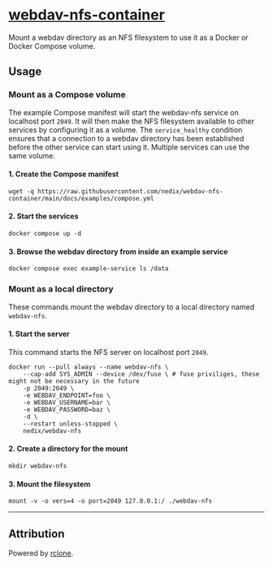 # [webdav-nfs-container](https://github.com/nedix/webdav-nfs-container)

Mount a webdav directory as an NFS filesystem to use it as a Docker or Docker Compose volume.

## Usage

### Mount as a Compose volume

The example Compose manifest will start the webdav-nfs service on localhost port `2049`.
It will then make the NFS filesystem available to other services by configuring it as a volume.
The `service_healthy` condition ensures that a connection to a webdav directory has been established before the other service can start using it.
Multiple services can use the same volume.

#### 1. Create the Compose manifest

```shell
wget -q https://raw.githubusercontent.com/nedix/webdav-nfs-container/main/docs/examples/compose.yml
```

#### 2. Start the services

```shell
docker compose up -d
```

#### 3. Browse the webdav directory from inside an example service

```shell
docker compose exec example-service ls /data
```

### Mount as a local directory

These commands mount the webdav directory to a local directory named `webdav-nfs`.

#### 1. Start the server

This command starts the NFS server on localhost port `2049`.

```shell
docker run --pull always --name webdav-nfs \
    --cap-add SYS_ADMIN --device /dev/fuse \ # fuse priviliges, these might not be necessary in the future
    -p 2049:2049 \
    -e WEBDAV_ENDPOINT=foo \
    -e WEBDAV_USERNAME=bar \
    -e WEBDAV_PASSWORD=baz \
    -d \
    --restart unless-stopped \
    nedix/webdav-nfs
```

#### 2. Create a directory for the mount

```shell
mkdir webdav-nfs
```

#### 3. Mount the filesystem

```shell
mount -v -o vers=4 -o port=2049 127.0.0.1:/ ./webdav-nfs
```

<hr>

## Attribution

Powered by [rclone].

[rclone]: https://github.com/rclone/rclone
